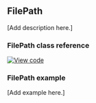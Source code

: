 ## FilePath

[Add description here.]

### FilePath class reference
[![View code](https://www.mbed.com/embed/?type=library)](https://os.mbed.com/docs/v5.8/mbed-os-api-doxy/classmbed_1_1_file_path.html)

### FilePath example

[Add example here.]

